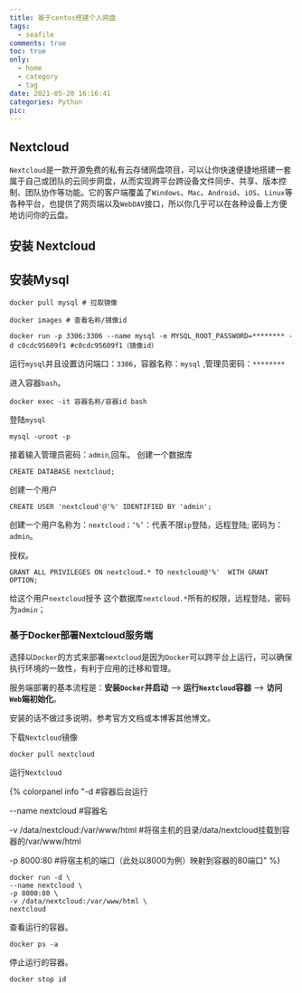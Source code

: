 ```yaml
---
title: 基于centos搭建个人网盘
tags:
  - seafile
comments: true
toc: true
only:
  - home
  - category
  - tag
date: 2021-05-20 16:16:41
categories: Python
pic:
---
```


## Nextcloud

`Nextcloud`是一款开源免费的私有云存储网盘项目，可以让你快速便捷地搭建一套属于自己或团队的云同步网盘，从而实现跨平台跨设备文件同步、共享、版本控制、团队协作等功能。它的客户端覆盖了`Windows`、`Mac`、`Android`、`iOS`、`Linux`等各种平台，也提供了网页端以及`WebDAV`接口，所以你几乎可以在各种设备上方便地访问你的云盘。

## 安装 Nextcloud

## 安装Mysql

```shell
docker pull mysql # 拉取镜像

docker images # 查看名称/镜像id

docker run -p 3306:3306 --name mysql -e MYSQL_ROOT_PASSWORD=******** -d c0cdc95609f1 #c0cdc95609f1（镜像id）
```

运行`mysql`并且设置访问端口：`3306`，容器名称：`mysql` ,管理员密码：`********`

进入容器`bash`。

```shell
docker exec -it 容器名称/容器id bash
```

登陆`mysql`

```shell
mysql -uroot -p
```

接着输入管理员密码：`admin`,回车。
创建一个数据库

```mysql
CREATE DATABASE nextcloud;
```

创建一个用户

```mysql
CREATE USER 'nextcloud'@'%' IDENTIFIED BY 'admin';
```

创建一个用户名称为：`nextcloud；‘%’`：代表不限`ip`登陆，远程登陆; 密码为：`admin`。

授权。

```mysql
GRANT ALL PRIVILEGES ON nextcloud.* TO nextcloud@'%'  WITH GRANT OPTION;
```

给这个用户`nextcloud`授予 这个数据库`nextcloud.*`所有的权限，远程登陆，密码为`admin`；

### 基于Docker部署Nextcloud服务端

选择以`Docker`的方式来部署`nextcloud`是因为`Docker`可以跨平台上运行，可以确保执行环境的一致性，有利于应用的迁移和管理。

服务端部署的基本流程是：**安装`Docker`并启动** --> **运行`Nextcloud`容器** --> **访问`Web`端初始化**。

安装的话不做过多说明，参考官方文档或本博客其他博文。

下载`Nextcloud`镜像

```shell
docker pull nextcloud
```

运行`Nextcloud`

{% colorpanel info "-d #容器后台运行

--name nextcloud #容器名

-v /data/nextcloud:/var/www/html #将宿主机的目录/data/nextcloud挂载到容器的/var/www/html

-p 8000:80 #将宿主机的端口（此处以8000为例）映射到容器的80端口" %}

```shell
docker run -d \
--name nextcloud \
-p 8000:80 \
-v /data/nextcloud:/var/www/html \
nextcloud
```

查看运行的容器。

```shell
docker ps -a
```

停止运行的容器。

```shell
docker stop id
```